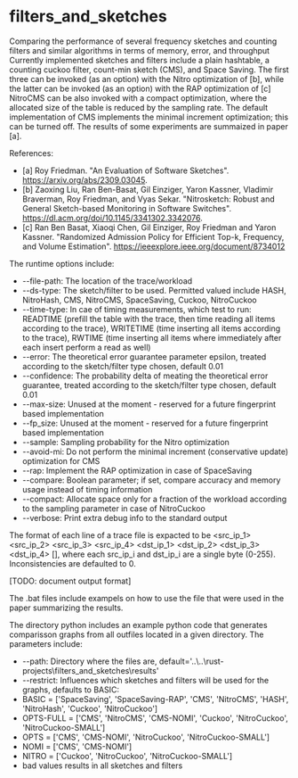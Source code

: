 # filters_and_sketches
Comparing the performance of several frequency sketches and counting filters and similar algorithms in terms of memory, error, and throughput
Currently implemented sketches and filters include a plain hashtable, a counting cuckoo filter, count-min sketch (CMS), and Space Saving.
The first three can be invoked (as an option) with the Nitro optimization of [b], while the latter can be invoked (as an option) with the RAP optimization of [c]
NitroCMS can be also invoked with a compact optimization, where the allocated size of the table is reduced by the sampling rate.
The default implementation of CMS implements the minimal increment optimization; this can be turned off.
The results of some experiments are summaized in paper [a].

References:
+ [a] Roy Friedman. "An Evaluation of Software Sketches". https://arxiv.org/abs/2309.03045.
+ [b] Zaoxing Liu, Ran Ben-Basat, Gil Einziger, Yaron Kassner, Vladimir Braverman, Roy Friedman, and Vyas Sekar. "Nitrosketch: Robust and General Sketch-based Monitoring in Software Switches". https://dl.acm.org/doi/10.1145/3341302.3342076.
+ [c] Ran Ben Basat, Xiaoqi Chen, Gil Einziger, Roy Friedman and Yaron Kassner. "Randomized Admission Policy for Efficient Top-k, Frequency, and Volume Estimation". https://ieeexplore.ieee.org/document/8734012

The runtime options include:
+  --file-path: The location of the trace/workload
+  --ds-type: The sketch/filter to be used. Permitted valued include HASH, NitroHash, CMS, NitroCMS, SpaceSaving, Cuckoo, NitroCuckoo
+  --time-type: In cae of timing measurements, which test to run: READTIME (prefill the table with the trace, then time reading all items according to the trace), WRITETIME (time inserting all items according to the trace), RWTIME (time inserting all items where immediately after each insert perform a read as well)
+  --error: The theoretical error guarantee parameter epsilon, treated according to the sketch/filter type chosen, default 0.01
+  --confidence: The probability delta of meating the theoretical error guarantee, treated according to the sketch/filter type chosen, default 0.01
+  --max-size: Unused at the moment - reserved for a future fingerprint based implementation
+  --fp_size: Unused at the moment - reserved for a future fingerprint based implementation
+  --sample: Sampling probability for the Nitro optimization
+  --avoid-mi: Do not perform the minimal increment (conservative update) optimization for CMS
+  --rap: Implement the RAP optimization in case of SpaceSaving
+  --compare: Boolean parameter; if set, compare accuracy and memory usage instead of timing information
+  --compact:  Allocate space only for a fraction of the workload according to the sampling parameter in case of NitroCuckoo
+  --verbose: Print extra debug info to the standard output
  
  The format of each line of a trace file is expacted to be <src_ip_1> <src_ip_2> <src_ip_3> <src_ip_4> <dst_ip_1> <dst_ip_2> <dst_ip_3> <dst_ip_4> [<something>], where each src_ip_i and dst_ip_i are a single byte (0-255). Inconsistencies are defaulted to 0.
  
  [TODO: document output format]

  The .bat files include exampels on how to use the file that were used in the paper summarizing the results.

  The directory python includes an example python code that generates comparisson graphs from all outfiles located in a given directory.
  The parameters include:
  +  --path: Directory where the files are, default='..\\..\\rust-projects\\filters_and_sketches\\results'
  +  --restrict: Influences which sketches and filters will be used for the graphs, defaults to BASIC:
  +    BASIC = ['SpaceSaving', 'SpaceSaving-RAP', 'CMS', 'NitroCMS', 'HASH', 'NitroHash', 'Cuckoo', 'NitroCuckoo']
  +    OPTS-FULL = ['CMS', 'NitroCMS', 'CMS-NOMI', 'Cuckoo', 'NitroCuckoo', 'NitroCuckoo-SMALL']
  +    OPTS = ['CMS', 'CMS-NOMI', 'NitroCuckoo', 'NitroCuckoo-SMALL']
  +    NOMI = ['CMS', 'CMS-NOMI']
  +    NITRO = ['Cuckoo', 'NitroCuckoo', 'NitroCuckoo-SMALL']
  +    bad values results in all sketches and filters
  
